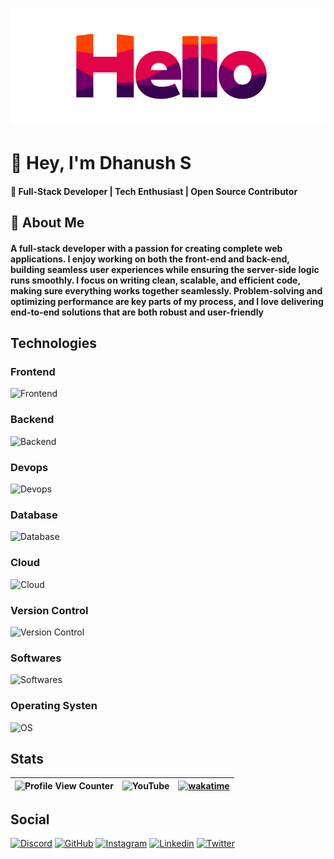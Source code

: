 ![Hello](assets/hello.gif)

# 👋 Hey, I'm Dhanush S

#### 🚀 Full-Stack Developer | Tech Enthusiast | Open Source Contributor

## 🧐 About Me

#### A full-stack developer with a passion for creating complete web applications. I enjoy working on both the front-end and back-end, building seamless user experiences while ensuring the server-side logic runs smoothly. I focus on writing clean, scalable, and efficient code, making sure everything works together seamlessly. Problem-solving and optimizing performance are key parts of my process, and I love delivering end-to-end solutions that are both robust and user-friendly

<!-- ## What I'm doing now

[![Discord Activity](https://lanyard.cnrad.dev/api/805771996687499275?animated=true&showDisplayName=true&hideStatus=true&hideTimestamp=true)](/)

## Github Stats

[![Github Stats](https://github-readme-streak-stats.herokuapp.com/?user=ipuppyyt&theme=cobalt)](/) -->

## Technologies

### Frontend

![Frontend](https://skillicons.dev/icons?i=js,ts,html,css,scss,tailwind,react,next,vite,md)

### Backend

![Backend](https://skillicons.dev/icons?i=nodejs,bash,express,py,workers)

### Devops

![Devops](https://skillicons.dev/icons?i=docker,githubactions)

### Database

![Database](https://skillicons.dev/icons?i=mongo,mysql,sqlite,d3)

### Cloud

![Cloud](https://skillicons.dev/icons?i=azure,aws,vercel,cloudflare,netlify)

### Version Control

![Version Control](https://skillicons.dev/icons?i=git,github)

### Softwares

![Softwares](https://skillicons.dev/icons?i=vscode,ae,au,pr,ps,postman,figma,blender)

### Operating Systen

![OS](https://skillicons.dev/icons?i=windows,apple,ubuntu,linux)

## Stats

| ![Profile View Counter](https://komarev.com/ghpvc/?username=ipuppyyt&style=for-the-badge&color=ff6600) | ![YouTube](https://img.shields.io/youtube/channel/subscribers/UC8Yjx_8oCJUHpVV7pHyye4w?style=for-the-badge&logo=youtube&color=ff6600) | [![wakatime](https://wakatime.com/badge/user/0ec2f953-d595-4323-b209-f77bf7d2636b.svg?style=for-the-badge&color=ff6600)](https://wakatime.com/@0ec2f953-d595-4323-b209-f77bf7d2636b) |
| ------------------------------------------------------------------------------------------------------ | ------------------------------------------------------------------------------------------------------------------------------------- | ------------------------------------------------------------------------------------------------------------------------------------------------------------------------------------ |

## Social

[![Discord](https://skillicons.dev/icons?i=discord)](https://github.com/ipuppyyt)
[![GitHub](https://skillicons.dev/icons?i=github)](https://github.com/ipuppyyt)
[![Instagram](https://skillicons.dev/icons?i=instagram)](https://www.instagram.com/dhan_ushofficial)
[![Linkedin](https://skillicons.dev/icons?i=linkedin)](https://www.linkedin.com/in/dhanushsofficial)
[![Twitter](https://skillicons.dev/icons?i=twitter)](https://x.com/ipuppyyt)
